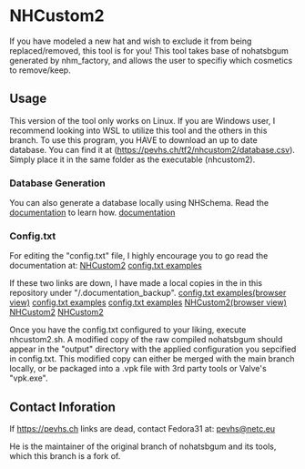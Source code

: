 # NHCustom2
If you have modeled a new hat and wish to exclude it from being replaced/removed, this tool is for you!
This tool takes base of nohatsbgum generated by nhm_factory, and allows the user to specifiy which cosmetics to remove/keep.

## Usage
This version of the tool only works on Linux. If you are Windows user, I recommend looking into WSL to utilize this tool and the others in this branch.
To use this program, you HAVE to download an up to date database. You can find it at (https://pevhs.ch/tf2/nhcustom2/database.csv).
Simply place it in the same folder as the executable (nhcustom2).

### Database Generation
You can also generate a database locally using NHSchema. Read the [documentation](NHSchema_README.md) to learn how.
[documentation](/.documentation_backup/NHSchema_README.md)

### Config.txt
For editing the "config.txt" file, I highly encourage you to go read the documentation at:
[NHCustom2](https://pevhs.ch/tf2/nhcustom2)
[config.txt examples](https://pevhs.ch/tf2/nhcustom2/config_example)

If these two links are down, I have made a local copies in the in this repository under "/.documentation_backup".
[config.txt examples(browser view)](https://html-preview.github.io/?url=https://github.com/Voids29/oldschool-pack-fix-2025/blob/no-hats-addon/nhcustom2/.documentation_backup/config_example.txt.html)
[config.txt examples](config_example.txt.html)
[config.txt examples](/.documentation_backup/config_example.txt.html)
[NHCustom2(browser view)](https://html-preview.github.io/?url=https://github.com/Voids29/oldschool-pack-fix-2025/blob/no-hats-addon/nhcustom2/.documentation_backup/nhcustom2.html)
[NHCustom2](nhcustom2.html)
[NHCustom2](/.documentation_backup/nhcustom2.html)

Once you have the config.txt configured to your liking, execute nhcustom2.sh. A modified copy of the raw compiled nohatsbgum should appear in the "output" directory with the applied configuration you sepcified in config.txt.
This modified copy can either be merged with the main branch locally, or be packaged into a .vpk file with 3rd party tools or Valve's "vpk.exe".


## Contact Inforation
If https://pevhs.ch links are dead, contact Fedora31 at:
pevhs@netc.eu

He is the maintainer of the original branch of nohatsbgum and its tools, which this branch is a fork of.